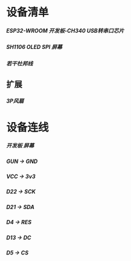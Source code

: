 # 设备清单
##### ESP32-WROOM 开发板-CH340 USB转串口芯片
##### SH1106 OLED SPI 屏幕
##### 若干杜邦线
## 扩展
##### 3P风扇
# 设备连线
##### 开发板    屏幕
##### GUN   →   GND
##### VCC   →   3v3
##### D22   →   SCK
##### D21   →   SDA
##### D4    →   RES
##### D13   →   DC
##### D5    →   CS


